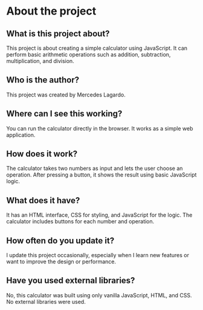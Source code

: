 # About the project

## What is this project about?
This project is about creating a simple calculator using JavaScript. It can perform basic arithmetic operations such as addition, subtraction, multiplication, and division.

## Who is the author?
This project was created by Mercedes Lagardo.

## Where can I see this working?
You can run the calculator directly in the browser. It works as a simple web application.

## How does it work?
The calculator takes two numbers as input and lets the user choose an operation. After pressing a button, it shows the result using basic JavaScript logic.

## What does it have?
It has an HTML interface, CSS for styling, and JavaScript for the logic. The calculator includes buttons for each number and operation.

## How often do you update it?
I update this project occasionally, especially when I learn new features or want to improve the design or performance.

## Have you used external libraries?
No, this calculator was built using only vanilla JavaScript, HTML, and CSS. No external libraries were used.
